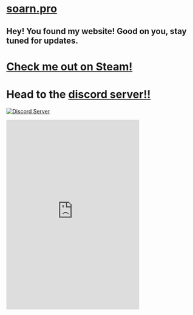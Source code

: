 # [soarn.pro](soarn.pro)

## Hey! You found my website! Good on you, stay tuned for updates.


# [Check me out on Steam!](https://steamcommunity.com/id/saorn/)
# Head to the [discord server!!](https://discord.gg/EZqPztr)
[![Discord Server](https://discordapp.com/api/guilds/249989475508158466/embed.png?style=banner3)](\https://discord.gg/EZqPztr)
<iframe src="https://canary.discordapp.com/widget?id=249989475508158466&theme=white" width="350" height="500" allowtransparency="true" frameborder="0"></iframe>








